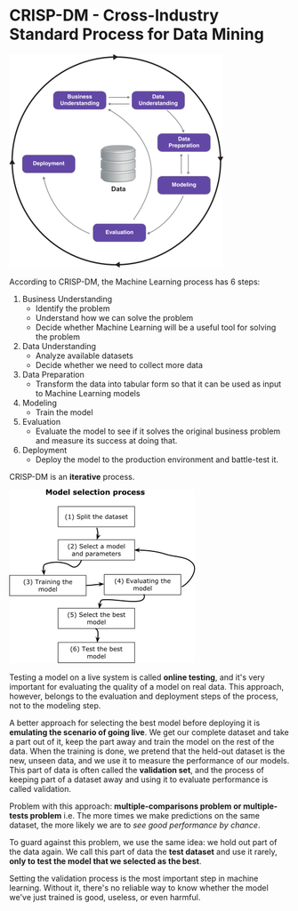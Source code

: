 # CRISP-DM - Cross-Industry Standard Process for Data Mining

![](process.png)

According to CRISP-DM, the Machine Learning process has 6 steps:
1. Business Understanding
    * Identify the problem
    * Understand how we can solve the problem
    * Decide whether Machine Learning will be a useful tool for solving the problem
2. Data Understanding
    * Analyze available datasets
    * Decide whether we need to collect more data
3. Data Preparation
    * Transform the data into tabular form so that it can be used as input to Machine Learning models
4. Modeling
    * Train the model
5. Evaluation
    * Evaluate the model to see if it solves the original business problem and measure its success at doing that.
6. Deployment
    * Deploy the model to the production environment and battle-test it.

CRISP-DM is an **iterative** process.


![](model_training_validation.png)


Testing a model on a live system is called **online testing**, and it's very important for evaluating the quality of a model on real data. This approach, however, belongs to the evaluation and deployment steps of the process, not to the modeling step.

A better approach for selecting the best model before deploying it is **emulating the scenario of going live**. We get our complete dataset and take a part out of it, keep the part away and train the model on the rest of the data. When the training is done, we pretend that the held-out dataset is the new, unseen data, and we use it to measure the performance of our models. This part of data is often called the **validation set**, and the process of keeping part of a dataset away and using it to evaluate performance is called validation.

Problem with this approach:  **multiple-comparisons problem or multiple-tests problem** i.e. The more times we make predictions on the same dataset, the more likely we are to *see good performance by chance*.

To guard against this problem, we use the same idea: we hold out part of the data again. We call this part of data the **test dataset** and use it rarely, **only to test the model that we selected as the best**.

Setting the validation process is the most important step in machine learning. Without it, there's no reliable way to know whether the model we've just trained is good, useless, or even harmful.
